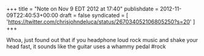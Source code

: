 +++
title = "Note on Nov 9 EDT 2012 at 17:40"
publishdate = 2012-11-09T22:40:53+00:00
draft = false
syndicated = [ 'https://twitter.com/chrisjohndeluca/status/267034052106805250?s=20' ]
+++

Whoa, just found out that if you headphone loud rock music and shake your head fast, it sounds like the guitar uses a whammy pedal #rock
